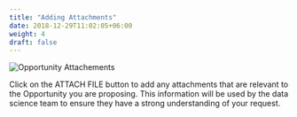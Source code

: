 ```yaml
---
title: "Adding Attachments"
date: 2018-12-29T11:02:05+06:00
weight: 4
draft: false
---
```


![Opportunity Attachements](/images/capture_attachments.png "Opportunity Attachments")

Click on the ATTACH FILE button to add any attachments that are relevant to the Opportunity you are proposing.  This information will be used by the data science team to ensure they have a strong understanding of your request.